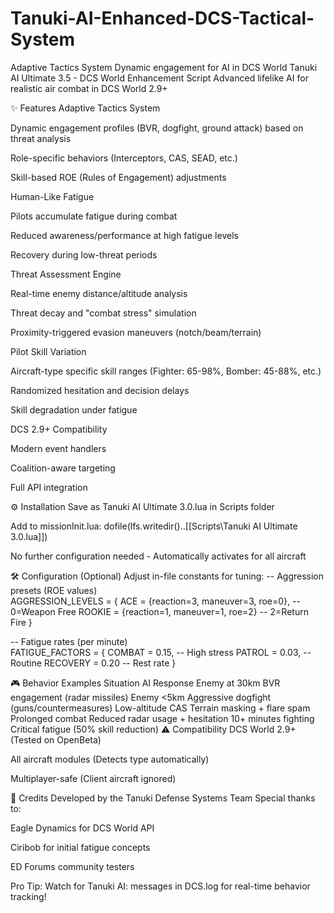 # Tanuki-AI-Enhanced-DCS-Tactical-System
Adaptive Tactics System  Dynamic engagement for AI in DCS World 
Tanuki AI Ultimate 3.5 - DCS World Enhancement Script
Advanced lifelike AI for realistic air combat in DCS World 2.9+

✨ Features
Adaptive Tactics System

Dynamic engagement profiles (BVR, dogfight, ground attack) based on threat analysis

Role-specific behaviors (Interceptors, CAS, SEAD, etc.)

Skill-based ROE (Rules of Engagement) adjustments

Human-Like Fatigue

Pilots accumulate fatigue during combat

Reduced awareness/performance at high fatigue levels

Recovery during low-threat periods

Threat Assessment Engine

Real-time enemy distance/altitude analysis

Threat decay and "combat stress" simulation

Proximity-triggered evasion maneuvers (notch/beam/terrain)

Pilot Skill Variation

Aircraft-type specific skill ranges (Fighter: 65-98%, Bomber: 45-88%, etc.)

Randomized hesitation and decision delays

Skill degradation under fatigue

DCS 2.9+ Compatibility

Modern event handlers

Coalition-aware targeting

Full API integration

⚙️ Installation
Save as Tanuki AI Ultimate 3.0.lua in Scripts folder

Add to missionInit.lua:
dofile(lfs.writedir()..[[Scripts\Tanuki AI Ultimate 3.0.lua]])  

No further configuration needed - Automatically activates for all aircraft

🛠️ Configuration (Optional)
Adjust in-file constants for tuning:
-- Aggression presets (ROE values)  
AGGRESSION_LEVELS = { 
  ACE = {reaction=3, maneuver=3, roe=0}, -- 0=Weapon Free 
  ROOKIE = {reaction=1, maneuver=1, roe=2} -- 2=Return Fire 
} 

-- Fatigue rates (per minute)  
FATIGUE_FACTORS = { 
  COMBAT = 0.15,    -- High stress 
  PATROL = 0.03,    -- Routine 
  RECOVERY = 0.20   -- Rest rate 
} 

🎮 Behavior Examples
Situation	AI Response
Enemy at 30km	BVR engagement (radar missiles)
Enemy <5km	Aggressive dogfight (guns/countermeasures)
Low-altitude CAS	Terrain masking + flare spam
Prolonged combat	Reduced radar usage + hesitation
10+ minutes fighting	Critical fatigue (50% skill reduction)
⚠️ Compatibility
DCS World 2.9+ (Tested on OpenBeta)

All aircraft modules (Detects type automatically)

Multiplayer-safe (Client aircraft ignored)

📜 Credits
Developed by the Tanuki Defense Systems Team
Special thanks to:

Eagle Dynamics for DCS World API

Ciribob for initial fatigue concepts

ED Forums community testers

Pro Tip: Watch for Tanuki AI: messages in DCS.log for real-time behavior tracking!
